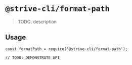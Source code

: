 # `@strive-cli/format-path`

> TODO: description

## Usage

```
const formatPath = require('@strive-cli/format-path');

// TODO: DEMONSTRATE API
```
